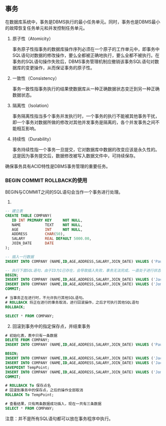 ## 事务

在数据库系统中，事务是DBMS执行的最小任务单元。同时，事务也是DBMS最小的故障恢复任务单元和并发控制任务单元。

1. 原子性（Atomicity）

   事务原子性指事务的数据库操作序列必须在一个原子的工作单元中，即事务中SQL语句对数据的修改操作，要么全都被正确地执行，要么全都不被执行。在事务的SQL语句操作失败后，DBMS事务管理机制应撤销该事务SQL语句对数据库的变更操作，从而保证事务的原子性。

2. 一致性（Consistency）

   事务一致性指事务执行的结果使数据库从一种正确数据状态变迁到另一种正确数据状态。

3. 隔离性（Isolation）

   事务隔离性指当多个事务并发执行时，一个事务的执行不能被其他事务干扰，即一个事务对数据所做的修改对其他并发事务是隔离的，各个并发事务之间不能相互影响。

4. 持续性（Durability）

   事务持续性指一个事务一旦提交，它对数据库中数据的改变应该是永久性的。这是因为事务提交后，数据修改被写入数据文件中，可持续保存。

确保事务具有ACID特性是DBMS事务管理的重要任务。

### BEGIN COMMIT ROLLBACK的使用

BEGIN与COMMIT之间的SQL语句会当作一个事务进行处理。

1. 

```sql
-- 建立表
CREATE TABLE COMPANY(
   ID INT PRIMARY KEY     NOT NULL,
   NAME           TEXT    NOT NULL,
   AGE            INT     NOT NULL,
   ADDRESS        CHAR(50),
   SALARY         REAL DEFAULT 5000.00,
   JOIN_DATE      DATE
);
```

```sql
-- 插入一行数据
INSERT INTO COMPANY (NAME,ID,AGE,ADDRESS,SALARY,JOIN_DATE) VALUES ('Paul', 1, 32, 'California', default, '2020-07-13');
```

```sql
-- 执行下面SQL语句，由于ID为1已存在，会导致插入失败，事务无法完成，一直处于进行状态
BEGIN;
INSERT INTO COMPANY (NAME,ID,AGE,ADDRESS,SALARY,JOIN_DATE) VALUES ('Jack', 2, 42, 'California', default, '2021-07-13');
INSERT INTO COMPANY (NAME,ID,AGE,ADDRESS,SALARY,JOIN_DATE) VALUES ('Jom', 1, 32, 'California', default, '2023-07-13');
COMMIT;
```

```sql
# 当事务正在进行时，不允许执行其他SQL语句。
# ROLLBACK 将正在进行的事务取消，进行回滚操作，之后才可执行其他SQL语句
ROLLBACK;
```

```sql
SELECT * FROM COMPANY;
```

2. 回滚到事务中的指定保存点，并结束事务

```sql
# 初始化表，表中只有一条数据
DELETE FROM COMPANY;
INSERT INTO COMPANY (NAME,ID,AGE,ADDRESS,SALARY,JOIN_DATE) VALUES ('Paul', 1, 32, 'California', default, '2020-07-13');
```

```sql
BEGIN;
INSERT INTO COMPANY (NAME,ID,AGE,ADDRESS,SALARY,JOIN_DATE) VALUES ('Jack', 2, 42, 'California', default, '2021-07-13');
INSERT INTO COMPANY (NAME,ID,AGE,ADDRESS,SALARY,JOIN_DATE) VALUES ('Jack',3, 42, 'California', default, '2021-07-13');
SAVEPOINT TempPoint;
INSERT INTO COMPANY (NAME,ID,AGE,ADDRESS,SALARY,JOIN_DATE) VALUES ('Jom', 1, 32, 'California', default, '2023-07-13');
COMMIT;
```

```sql
# ROLLBACK To 保存点名
# 回滚到事务中的保存点，之后的操作全部取消
ROLLBACK To TempPoint;
```

```sql
# 查看结果，只有两条数据成功插入，现在一共有三条数据
SELECT * FROM COMPANY;
```

注意：并不是所有SQL语句都可以放在事务程序中执行。
